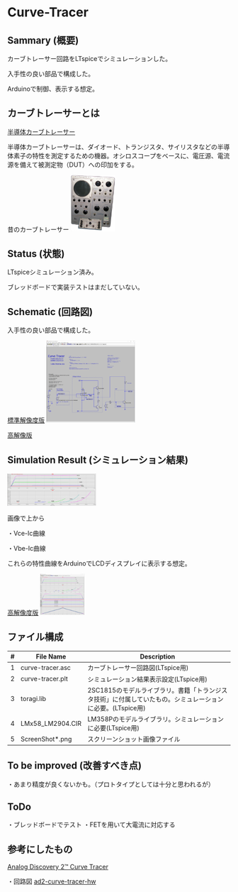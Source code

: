 # Curve-Tracer

## Sammary (概要)

カーブトレーサー回路をLTspiceでシミュレーションした。

入手性の良い部品で構成した。

Arduinoで制御、表示する想定。

## カーブトレーサーとは

[半導体カーブトレーサー](https://ja.wikipedia.org/wiki/%E5%8D%8A%E5%B0%8E%E4%BD%93%E3%82%AB%E3%83%BC%E3%83%96%E3%83%88%E3%83%AC%E3%83%BC%E3%82%B5%E3%83%BC)

半導体カーブトレーサーは、ダイオード、トランジスタ、サイリスタなどの半導体素子の特性を測定するための機器。オシロスコープをベースに、電圧源、電流源を備えて被測定物（DUT）への印加をする。

昔のカーブトレーサー
<a href="Transistor_curve_tracer.jpg"> <img src="Transistor_curve_tracer.jpg" width="100"> </a>

## Status (状態)

LTspiceシミュレーション済み。

ブレッドボードで実装テストはまだしていない。

## Schematic (回路図)

入手性の良い部品で構成した。

[標準解像度版](schematic-1/ScreenShot01-Schematic-1024.png)
<a href="schematic-1/ScreenShot01-Schematic-1024.png"> <img src="schematic-1/ScreenShot01-Schematic-1024.png" width="200"> </a>

[高解像版](schematic-1/ScreenShot01-Schematic.png)



## Simulation Result (シミュレーション結果)

<a href="schematic-1/ScreenShot03-result-1024.png"> <img src="schematic-1/ScreenShot03-result-1024.png" width="200"> </a>

画像で上から

・Vce-Ic曲線

・Vbe-Ic曲線

これらの特性曲線をArduinoでLCDディスプレイに表示する想定。

[高解像度版](schematic-1/ScreenShot02-result.png)
<a href="schematic-1/ScreenShot02-result.png"> <img src="schematic-1/ScreenShot02-result.png" width="100"> </a>


## ファイル構成

| # | File Name | Description|
----|----|----|
|1|curve-tracer.asc| カーブトレーサー回路図(LTspice用)|
|2|curve-tracer.plt| シミュレーション結果表示設定(LTspice用)|
|3|toragi.lib| 2SC1815のモデルライブラリ。書籍「トランジスタ技術」に付属していたもの。シミュレーションに必要。(LTspice用)|
|4|LMx58_LM2904.CIR|LM358Pのモデルライブラリ。シミュレーションに必要(LTspice用)|
|5|ScreenShot*.png|スクリーンショット画像ファイル|
## To be improved (改善すべき点)

・あまり精度が良くないかも。（プロトタイプとしては十分と思われるが）

## ToDo

・ブレッドボードでテスト
・FETを用いて大電流に対応する

## 参考にしたもの

[Analog Discovery 2™ Curve Tracer](https://knack.supply/product/ad2ct/)

・回路図
[ad2-curve-tracer-hw](https://github.com/knack-supply/ad2-curve-tracer-hw)